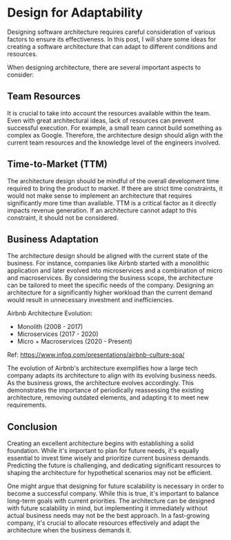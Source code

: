 # Design for Adaptability
Designing software architecture requires careful consideration of various factors to ensure its effectiveness. In this post, I will share some ideas for creating a software architecture that can adapt to different conditions and resources.

When designing architecture, there are several important aspects to consider:

## Team Resources

It is crucial to take into account the resources available within the team. Even with great architectural ideas, lack of resources can prevent successful execution. For example, a small team cannot build something as complex as Google. Therefore, the architecture design should align with the current team resources and the knowledge level of the engineers involved.

## Time-to-Market (TTM)

The architecture design should be mindful of the overall development time required to bring the product to market. If there are strict time constraints, it would not make sense to implement an architecture that requires significantly more time than available. TTM is a critical factor as it directly impacts revenue generation. If an architecture cannot adapt to this constraint, it should not be considered.

## Business Adaptation

The architecture design should be aligned with the current state of the business. For instance, companies like Airbnb started with a monolithic application and later evolved into microservices and a combination of micro and macroservices. By considering the business scope, the architecture can be tailored to meet the specific needs of the company. Designing an architecture for a significantly higher workload than the current demand would result in unnecessary investment and inefficiencies.

Airbnb Architecture Evolution:

- Monolith (2008 - 2017)
- Microservices (2017 - 2020)
- Micro + Macroservices (2020 - Present)

Ref: https://www.infoq.com/presentations/airbnb-culture-soa/

The evolution of Airbnb's architecture exemplifies how a large tech company adapts its architecture to align with its evolving business needs. As the business grows, the architecture evolves accordingly. This demonstrates the importance of periodically reassessing the existing architecture, removing outdated elements, and adapting it to meet new requirements.

## Conclusion
Creating an excellent architecture begins with establishing a solid foundation. While it's important to plan for future needs, it's equally essential to invest time wisely and prioritize current business demands. Predicting the future is challenging, and dedicating significant resources to shaping the architecture for hypothetical scenarios may not be efficient.

One might argue that designing for future scalability is necessary in order to become a successful company. While this is true, it's important to balance long-term goals with current priorities. The architecture can be designed with future scalability in mind, but implementing it immediately without actual business needs may not be the best approach. In a fast-growing company, it's crucial to allocate resources effectively and adapt the architecture when the business demands it.